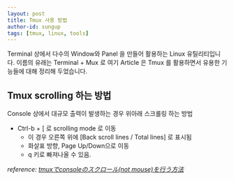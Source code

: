 ```yaml
---
layout: post
title: Tmux 사용 방법
author-id: sungup
tags: [tmux, linux, tools]
---
```


Terminal 상에서 다수의 Window와 Panel 을 만들어 활용하는 Linux 유틸리티입니다.
이름의 유래는 Terminal + Mux 로 여기 Article 은 Tmux 를 활용하면서 유용한
기능들에 대해 정리해 두었습니다.

## Tmux scrolling 하는 방법

Console 상에서 대규모 출력이 발생하는 경우 위아래 스크롤링 하는 방법

* Ctrl-b + [ 로 scrolling mode 로 이동
  * 이 경우 오른쪽 위에 [Back scroll lines / Total lines] 로 표시됨
  * 화살표 방향, Page Up/Down으로 이동
  * q 키로 빠져나올 수 있음.

*reference: [tmuxでconsoleのスクロール(not mouse)を行う方法](https://qiita.com/sutoh/items/41ddd9bdbc9e23746c9d)*
